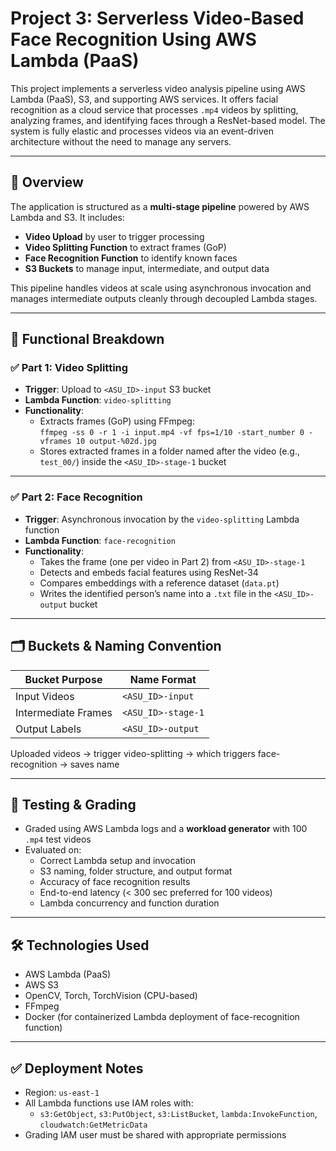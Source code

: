 # Project 3: Serverless Video-Based Face Recognition Using AWS Lambda (PaaS)

This project implements a serverless video analysis pipeline using AWS Lambda (PaaS), S3, and supporting AWS services. It offers facial recognition as a cloud service that processes `.mp4` videos by splitting, analyzing frames, and identifying faces through a ResNet-based model. The system is fully elastic and processes videos via an event-driven architecture without the need to manage any servers.

---

## 🧠 Overview

The application is structured as a **multi-stage pipeline** powered by AWS Lambda and S3. It includes:

- **Video Upload** by user to trigger processing
- **Video Splitting Function** to extract frames (GoP)
- **Face Recognition Function** to identify known faces
- **S3 Buckets** to manage input, intermediate, and output data

This pipeline handles videos at scale using asynchronous invocation and manages intermediate outputs cleanly through decoupled Lambda stages.

---

## 🎯 Functional Breakdown

### ✅ Part 1: Video Splitting

- **Trigger**: Upload to `<ASU_ID>-input` S3 bucket
- **Lambda Function**: `video-splitting`
- **Functionality**:
  - Extracts frames (GoP) using FFmpeg:  
    `ffmpeg -ss 0 -r 1 -i input.mp4 -vf fps=1/10 -start_number 0 -vframes 10 output-%02d.jpg`
  - Stores extracted frames in a folder named after the video (e.g., `test_00/`) inside the `<ASU_ID>-stage-1` bucket

---

### ✅ Part 2: Face Recognition

- **Trigger**: Asynchronous invocation by the `video-splitting` Lambda function
- **Lambda Function**: `face-recognition`
- **Functionality**:
  - Takes the frame (one per video in Part 2) from `<ASU_ID>-stage-1`
  - Detects and embeds facial features using ResNet-34
  - Compares embeddings with a reference dataset (`data.pt`)
  - Writes the identified person’s name into a `.txt` file in the `<ASU_ID>-output` bucket

---

## 🗂 Buckets & Naming Convention

| Bucket Purpose     | Name Format             |
|--------------------|--------------------------|
| Input Videos       | `<ASU_ID>-input`         |
| Intermediate Frames| `<ASU_ID>-stage-1`       |
| Output Labels      | `<ASU_ID>-output`        |

Uploaded videos → trigger video-splitting → which triggers face-recognition → saves name

---

## 🧪 Testing & Grading

- Graded using AWS Lambda logs and a **workload generator** with 100 `.mp4` test videos
- Evaluated on:
  - Correct Lambda setup and invocation
  - S3 naming, folder structure, and output format
  - Accuracy of face recognition results
  - End-to-end latency (< 300 sec preferred for 100 videos)
  - Lambda concurrency and function duration

---

## 🛠 Technologies Used

- AWS Lambda (PaaS)
- AWS S3
- OpenCV, Torch, TorchVision (CPU-based)
- FFmpeg
- Docker (for containerized Lambda deployment of face-recognition function)

---

## ✅ Deployment Notes

- Region: `us-east-1`
- All Lambda functions use IAM roles with:
  - `s3:GetObject`, `s3:PutObject`, `s3:ListBucket`, `lambda:InvokeFunction`, `cloudwatch:GetMetricData`
- Grading IAM user must be shared with appropriate permissions
